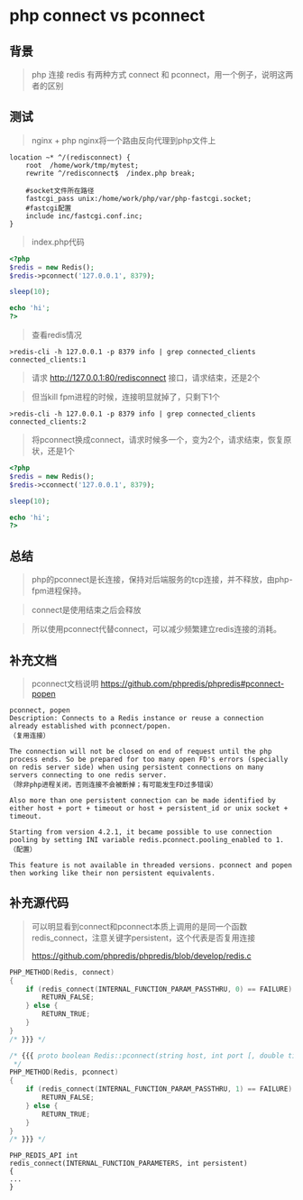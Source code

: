 # php connect vs pconnect

## 背景

>php 连接 redis 有两种方式 connect 和 pconnect，用一个例子，说明这两者的区别

## 测试
>nginx + php 
>nginx将一个路由反向代理到php文件上

```
location ~* ^/(redisconnect) {
    root  /home/work/tmp/mytest;
    rewrite ^/redisconnect$  /index.php break;

    #socket文件所在路径
    fastcgi_pass unix:/home/work/php/var/php-fastcgi.socket;
    #fastcgi配置
    include inc/fastcgi.conf.inc;
}
```

>index.php代码

```php
<?php
$redis = new Redis();
$redis->pconnect('127.0.0.1', 8379);

sleep(10);

echo 'hi';
?>
```

>查看redis情况

```
>redis-cli -h 127.0.0.1 -p 8379 info | grep connected_clients
connected_clients:1
```

>请求 http://127.0.0.1:80/redisconnect 接口，请求结束，还是2个

>但当kill fpm进程的时候，连接明显就掉了，只剩下1个


```
>redis-cli -h 127.0.0.1 -p 8379 info | grep connected_clients
connected_clients:2
```

>将pconnect换成connect，请求时候多一个，变为2个，请求结束，恢复原状，还是1个

```php
<?php
$redis = new Redis();
$redis->cconnect('127.0.0.1', 8379);

sleep(10);

echo 'hi';
?>
```

## 总结

>php的pconnect是长连接，保持对后端服务的tcp连接，并不释放，由php-fpm进程保持。


>connect是使用结束之后会释放

>所以使用pconnect代替connect，可以减少频繁建立redis连接的消耗。

## 补充文档
>pconnect文档说明 https://github.com/phpredis/phpredis#pconnect-popen

```
pconnect, popen
Description: Connects to a Redis instance or reuse a connection already established with pconnect/popen.
（复用连接）

The connection will not be closed on end of request until the php process ends. So be prepared for too many open FD's errors (specially on redis server side) when using persistent connections on many servers connecting to one redis server.
（除非php进程关闭，否则连接不会被断掉；有可能发生FD过多错误）

Also more than one persistent connection can be made identified by either host + port + timeout or host + persistent_id or unix socket + timeout.

Starting from version 4.2.1, it became possible to use connection pooling by setting INI variable redis.pconnect.pooling_enabled to 1.
（配置）

This feature is not available in threaded versions. pconnect and popen then working like their non persistent equivalents.
```

## 补充源代码
>可以明显看到connect和pconnect本质上调用的是同一个函数redis_connect，注意关键字persistent，这个代表是否复用连接
>
>https://github.com/phpredis/phpredis/blob/develop/redis.c

```c
PHP_METHOD(Redis, connect)
{
    if (redis_connect(INTERNAL_FUNCTION_PARAM_PASSTHRU, 0) == FAILURE) {
        RETURN_FALSE;
    } else {
        RETURN_TRUE;
    }
}
/* }}} */

/* {{{ proto boolean Redis::pconnect(string host, int port [, double timeout])
 */
PHP_METHOD(Redis, pconnect)
{
    if (redis_connect(INTERNAL_FUNCTION_PARAM_PASSTHRU, 1) == FAILURE) {
        RETURN_FALSE;
    } else {
        RETURN_TRUE;
    }
}
/* }}} */
```
```
PHP_REDIS_API int
redis_connect(INTERNAL_FUNCTION_PARAMETERS, int persistent)
{
...
}
```
